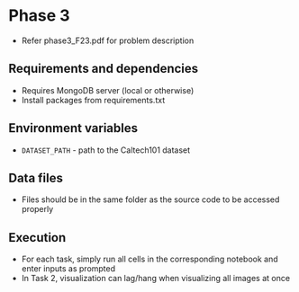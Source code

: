 # Phase 3

- Refer phase3_F23.pdf for problem description

## Requirements and dependencies

- Requires MongoDB server (local or otherwise)
- Install packages from requirements.txt

## Environment variables

- `DATASET_PATH` - path to the Caltech101 dataset

## Data files

- Files should be in the same folder as the source code to be accessed properly

## Execution

- For each task, simply run all cells in the corresponding notebook and enter inputs as prompted
- In Task 2, visualization can lag/hang when visualizing all images at once
